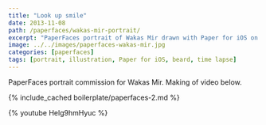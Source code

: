 ```yaml
---
title: "Look up smile"
date: 2013-11-08
path: /paperfaces/wakas-mir-portrait/
excerpt: "PaperFaces portrait of Wakas Mir drawn with Paper for iOS on an iPad."
image: ../../images/paperfaces-wakas-mir.jpg
categories: [paperfaces]
tags: [portrait, illustration, Paper for iOS, beard, time lapse]
---
```


PaperFaces portrait commission for Wakas Mir. Making of video below.

{% include_cached boilerplate/paperfaces-2.md %}

{% youtube Helg9hmHyuc %}
